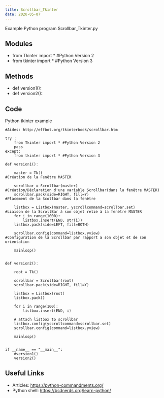 ```yaml
---
title: Scrollbar_Tkinter
date: 2020-05-07
---
```

Example Python program Scrollbar_Tkinter.py

## Modules

* from Tkinter import * #Python Version 2
* from tkinter import * #Python Version 3

## Methods

* def version1():
* def version2():

## Code

Python tkinter example

    #Aides: http://effbot.org/tkinterbook/scrollbar.htm
    
    try :
        from Tkinter import * #Python Version 2
        pass
    except:
        from tkinter import * #Python Version 3
     
    def version1():
        
        master = Tk()                                               #Création de la Fenêtre MASTER
    
        scrollbar = Scrollbar(master)                               #Création/Déclaration d'une variable Scrollbar(dans la fenêtre MASTER)
        scrollbar.pack(side=RIGHT, fill=Y)                          #Placement de la Scollbar dans la fenêtre 
    
        listbox = Listbox(master, yscrollcommand=scrollbar.set)     #Liaison de la ScrollBar à son objet relié à la fenêtre MASTER
        for i in range(1000):
            listbox.insert(END, str(i))
        listbox.pack(side=LEFT, fill=BOTH)
    
        scrollbar.config(command=listbox.yview)                     #Configuration de la Scrollbar par rapport a son objet et de son orientation
    
        mainloop()
    
    
    def version2():
    
        root = Tk()
    
        scrollbar = Scrollbar(root)
        scrollbar.pack(side=RIGHT, fill=Y)
    
        listbox = Listbox(root)
        listbox.pack()
    
        for i in range(100):
            listbox.insert(END, i)
    
        # attach listbox to scrollbar
        listbox.config(yscrollcommand=scrollbar.set)
        scrollbar.config(command=listbox.yview)
    
        mainloop()
    
    
    if __name__ == "__main__":
        #version1()
        version2()
    

## Useful Links

- Articles: https://python-commandments.org/
- Python shell: https://bsdnerds.org/learn-python/
